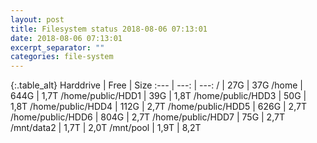 ```yaml
---
layout: post
title: Filesystem status 2018-08-06 07:13:01
date: 2018-08-06 07:13:01
excerpt_separator: ""
categories: file-system
---
```

{:.table_alt}
Harddrive | Free | Size
:--- | ---: | ---:
/ | 27G | 37G
/home | 644G | 1,7T
/home/public/HDD1 | 39G | 1,8T
/home/public/HDD3 | 50G | 1,8T
/home/public/HDD4 | 112G | 2,7T
/home/public/HDD5 | 626G | 2,7T
/home/public/HDD6 | 804G | 2,7T
/home/public/HDD7 | 75G | 2,7T
/mnt/data2 | 1,7T | 2,0T
/mnt/pool | 1,9T | 8,2T
